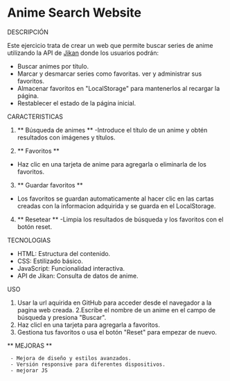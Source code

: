 # Anime Search Website


DESCRIPCIÓN

Este ejercicio trata de crear un web que permite buscar series de anime utilizando  la API de [Jikan](https://jikan.moe/) donde los usuarios podrán:

- Buscar animes por título.
- Marcar y desmarcar series como favoritas.
ver y administrar sus favoritos.
- Almacenar favoritos en "LocalStorage" para mantenerlos al recargar la página.
- Restablecer el estado de la página inicial.


CARACTERISTICAS

1. ** Búsqueda de animes **
 -Introduce el título de un anime y obtén resultados con imágenes y títulos.

2. ** Favoritos **
- Haz clic en una tarjeta de anime para agregarla o eliminarla de los favoritos.

3. ** Guardar favoritos **
- Los favoritos se guardan automaticamente al hacer clic en las cartas creadas con  la informacion adquirida y se guarda en el LocalStorage.

4. ** Resetear **
-Limpia los resultados de búsqueda y los favoritos con el botón reset.

TECNOLOGIAS

- HTML: Estructura del contenido.
- CSS: Estilizado básico.
- JavaScript: Funcionalidad interactiva.
- API de Jikan: Consulta de datos de anime.

USO 
  1. Usar la url aquirida en GitHub para acceder desde el navegador a la pagina web creada.
  2.Escribe el nombre de un anime en el campo de búsqueda y presiona "Buscar".
  3. Haz clicl en una tarjeta para agregarla a favoritos.
  5. Gestiona tus favoritos o usa el botón "Reset" para empezar de nuevo.


  ** MEJORAS **
     
     - Mejora de diseño y estilos avanzados.
     - Versión responsive para diferentes dispositivos.
     - mejorar JS

